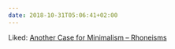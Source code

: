 ```yaml
---
date: 2018-10-31T05:06:41+02:00
---
```


Liked: [Another Case for Minimalism – Rhoneisms](http://www.patrickrhone.net/another-case-for-minimalism/)
